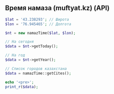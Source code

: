 ## Время намаза (muftyat.kz) (API)

```php
$lat = '43.238293'; // Широта
$lon = '76.945465'; // Долгота

$nt = new namazTime($lat, $lon);

// На сегодня
$data = $nt->getToday();

// На год
$data = $nt->getYear();

// Список городов казахстана
$data = namazTime::getCites();

echo '<pre>';
print_r($data);
```
